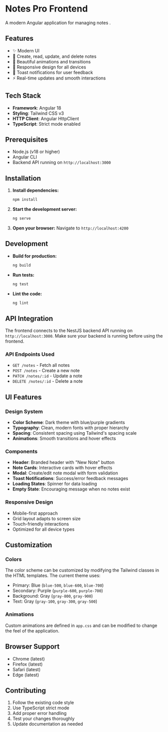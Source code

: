 # Notes Pro Frontend

A modern Angular application for managing notes .

## Features

- ✨ Modern UI
- 📝 Create, read, update, and delete notes
- 🎨 Beautiful animations and transitions
- 📱 Responsive design for all devices
- 🔔 Toast notifications for user feedback
- ⚡ Real-time updates and smooth interactions

## Tech Stack

- **Framework**: Angular 18
- **Styling**: Tailwind CSS v3
- **HTTP Client**: Angular HttpClient
- **TypeScript**: Strict mode enabled

## Prerequisites

- Node.js (v18 or higher)
- Angular CLI
- Backend API running on `http://localhost:3000`

## Installation

1. **Install dependencies:**
   ```bash
   npm install
   ```

2. **Start the development server:**
   ```bash
   ng serve
   ```

3. **Open your browser:**
   Navigate to `http://localhost:4200`

## Development

- **Build for production:**
  ```bash
  ng build
  ```

- **Run tests:**
  ```bash
  ng test
  ```

- **Lint the code:**
  ```bash
  ng lint
  ```

## API Integration

The frontend connects to the NestJS backend API running on `http://localhost:3000`. Make sure your backend is running before using the frontend.

### API Endpoints Used

- `GET /notes` - Fetch all notes
- `POST /notes` - Create a new note
- `PATCH /notes/:id` - Update a note
- `DELETE /notes/:id` - Delete a note

## UI Features

### Design System
- **Color Scheme**: Dark theme with blue/purple gradients
- **Typography**: Clean, modern fonts with proper hierarchy
- **Spacing**: Consistent spacing using Tailwind's spacing scale
- **Animations**: Smooth transitions and hover effects

### Components
- **Header**: Branded header with "New Note" button
- **Note Cards**: Interactive cards with hover effects
- **Modal**: Create/edit note modal with form validation
- **Toast Notifications**: Success/error feedback messages
- **Loading States**: Spinner for data loading
- **Empty State**: Encouraging message when no notes exist

### Responsive Design
- Mobile-first approach
- Grid layout adapts to screen size
- Touch-friendly interactions
- Optimized for all device types

## Customization

### Colors
The color scheme can be customized by modifying the Tailwind classes in the HTML templates. The current theme uses:
- Primary: Blue (`blue-500`, `blue-600`, `blue-700`)
- Secondary: Purple (`purple-600`, `purple-700`)
- Background: Gray (`gray-800`, `gray-900`)
- Text: Gray (`gray-100`, `gray-300`, `gray-500`)

### Animations
Custom animations are defined in `app.css` and can be modified to change the feel of the application.

## Browser Support

- Chrome (latest)
- Firefox (latest)
- Safari (latest)
- Edge (latest)

## Contributing

1. Follow the existing code style
2. Use TypeScript strict mode
3. Add proper error handling
4. Test your changes thoroughly
5. Update documentation as needed
